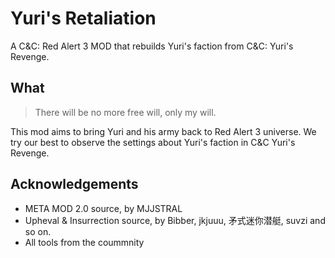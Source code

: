 # Yuri's Retaliation
A C&amp;C: Red Alert 3 MOD that rebuilds Yuri's faction from C&amp;C: Yuri's Revenge.

## What
> There will be no more free will, only my will.

This mod aims to bring Yuri and his army back to Red Alert 3 universe. We try our best to observe the settings about Yuri's faction in C&amp;C Yuri's Revenge.

## Acknowledgements
- META MOD 2.0 source, by MJJSTRAL
- Upheval & Insurrection source, by Bibber, jkjuuu, 矛式迷你潜艇, suvzi and so on.
- All tools from the coummnity
